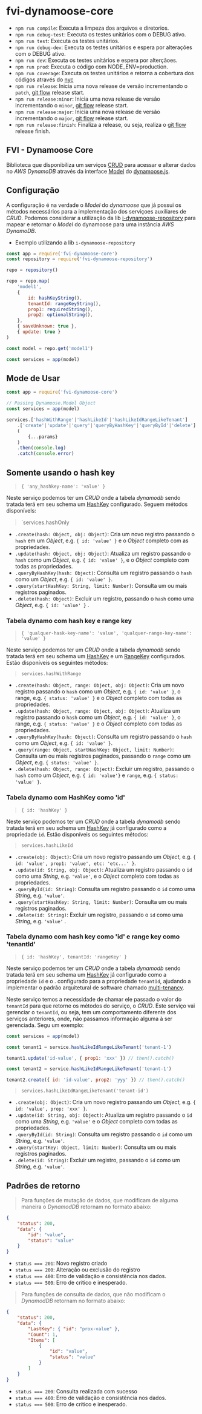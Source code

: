 # fvi-dynamoose-core

-   `npm run compile`: Executa a limpeza dos arquivos e diretorios.
-   `npm run debug-test`: Executa os testes unitários com o DEBUG ativo.
-   `npm run test`: Executa os testes unitários.
-   `npm run debug-dev`: Executa os testes unitários e espera por alterações com o DEBUG ativo.
-   `npm run dev`: Executa os testes unitários e espera por alterçãoes.
-   `npm run prod`: Executa o código com NODE_ENV=production.
-   `npm run coverage`: Executa os testes unitários e retorna a cobertura dos códigos através do [nyc](https://github.com/istanbuljs/nyc/)
-   `npm run release`: Inicia uma nova release de versão incrementando o `patch`, [git flow](https://github.com/nvie/gitflow/) release start.
-   `npm run release:minor`: Inicia uma nova release de versão incrementando o `minor`, [git flow](https://github.com/nvie/gitflow/) release start.
-   `npm run release:major`: Inicia uma nova release de versão incrementando o `major`, [git flow](https://github.com/nvie/gitflow/) release start.
-   `npm run release:finish`: Finaliza a release, ou seja, realiza o [git flow](https://github.com/nvie/gitflow/) release finish.

## FVI - Dynamoose Core

Biblioteca que disponibiliza um serviços [CRUD](https://en.wikipedia.org/wiki/Create,_read,_update_and_delete) para acessar e alterar dados no _AWS DynamoDB_ através da interface [Model](https://dynamoosejs.com/api/model/) do [dynamoose.js](https://dynamoosejs.com/).

## Configuração

A configuração é na verdade o _Model_ do _dynamoose_ que já possui os métodos necessários para a implementação dos serviçoes auxiliares de _CRUD_. Podemos considerar a utilização da lib [i-dynamoose-repository](https://console.aws.amazon.com/codesuite/codecommit/repositories/i-dynamoose-repository/browse?region=us-east-1) para mapear e retornar o _Model_ do dynamoose para uma instância _AWS DynamoDB_.

-   Exemplo utilizando a lib `i-dynamoose-repository`

```javascript
const app = require('fvi-dynamoose-core')
const repository = require('fvi-dynamoose-repository')

repo = repository()

repo = repo.map(
    'model1',
    {
        id: hashKeyString(),
        tenantId: rangeKeyString(),
        prop1: requiredString(),
        prop2: optionalString(),
    },
    { saveUnknown: true },
    { update: true }
)

const model = repo.get('model1')

const services = app(model)
```

## Mode de Usar

```javascript
const app = require('fvi-dynamoose-core')

// Passing Dynamoose.Model Object
const services = app(model)

services.['hashWithRange'|'hashLikeId'|'hashLikeIdRangeLikeTenant']
    .['create'|'update'|'query'|'queryByHashKey'|'queryById'|'delete']
    (
        {...params}
    )
    .then(console.log)
    .catch(console.error)
```

## Somente usando o hash key

> `{ 'any_hashkey-name': 'value' }`

Neste serviço podemos ter um _CRUD_ onde a tabela _dynamodb_ sendo tratada terá em seu schema um [HashKey](https://dynamoosejs.com/api/schema/) configurado. Seguem métodos disponívels:

> `services.hashOnly

-   `.create(hash: Object, obj: Object)`: Cria um novo registro passando o `hash` em um _Object_, e.g. `{ id: 'value' }` e o _Object_ completo com as propriedades.
-   `.update(hash: Object, obj: Object)`: Atualiza um registro passando o `hash` como um _Object_, e.g. `{ id: 'value' }`, e o _Object_ completo com todas as propriedades.
-   `.queryByHashKey(hash: Object)`: Consulta um registro passando o `hash` como um _Object_, e.g. `{ id: 'value' }`.
-   `.query(startHashKey: String, limit: Number)`: Consulta um ou mais registros paginados.
-   `.delete(hash: Object)`: Excluir um registro, passando o `hash` como uma _Object_, e.g. `{ id: 'value' }` .

### Tabela dynamo com hash key e range key

> `{ 'qualquer-hask-key-name': 'value', 'qualquer-range-key-name': 'value' }`

Neste serviço podemos ter um _CRUD_ onde a tabela _dynamodb_ sendo tratada terá em seu schema um [HashKey](https://dynamoosejs.com/api/schema/) e um [RangeKey](https://dynamoosejs.com/api/schema/) configurados. Estão disponíveis os seguintes métodos:

> `services.hashWithRange`

-   `.create(hash: Object, range: Object, obj: Object)`: Cria um novo registro passando o `hash` como um _Object_, e.g. `{ id: 'value' }`, o range, e.g. `{ status: 'value' }` e o _Object_ completo com todas as propriedades.
-   `.update(hash: Object, range: Object, obj: Object)`: Atualiza um registro passando o `hash` como um _Object_, e.g. `{ id: 'value' }`, o range, e.g. `{ status: 'value' }` e o _Object_ completo com todas as propriedades.
-   `.queryByHashKey(hash: Object)`: Consulta um registro passando o `hash` como um _Object_, e.g. `{ id: 'value' }`.
-   `.query(range: Object, startHashKey: Object, limit: Number)`: Consulta um ou mais registros paginados, passando o `range` como um _Object_, e.g. `{ status: 'value' }`.
-   `.delete(hash: Object, range: Object)`: Excluir um registro, passando o `hash` como um _Object_, e.g. `{ id: 'value'}` e `range`, e.g. `{ status: 'value' }`.

### Tabela dynamo com HashKey como '**id**'

> `{ id: 'hashKey' }`

Neste serviço podemos ter um _CRUD_ onde a tabela _dynamodb_ sendo tratada terá em seu schema um [HashKey](https://dynamoosejs.com/api/schema/) já configurado como a propriedade `id`. Estão disponíveis os seguintes métodos:

> `services.hashLikeId`

-   `.create(obj: Object)`: Cria um novo registro passando um _Object_, e.g. `{ id: 'value', prop1: 'value', etc: 'etc...' }`.
-   `.update(id: String, obj: Object)`: Atualiza um registro passando o `id` como uma _String_, e.g. `'value'`, e o _Object_ completo com todas as propriedades.
-   `.queryById(id: String)`: Consulta um registro passando o `id` como uma _String_, e.g. `'value'`.
-   `.query(startHashKey: String, limit: Number)`: Consulta um ou mais registros paginados.
-   `.delete(id: String)`: Excluir um registro, passando o `id` como uma _String_, e.g. `'value'` .

### Tabela dynamo com hash key como '**id**' e range key como '**tenantId**'

> `{ id: 'hashKey', tenantId: 'rangeKey' }`

Neste serviço podemos ter um _CRUD_ onde a tabela _dynamodb_ sendo tratada terá em seu schema um [HashKey](https://dynamoosejs.com/api/schema/) já configurado como a propriedade `id` e o . configurado para a propriedade `tenantId`, ajudando a implementar o padrão arquitetural de software chamado [multi-tenancy](https://en.wikipedia.org/wiki/Multitenancy).

Neste serviço temos a necessidade de chamar ele passado o valor do `tenantId` para que retorne os métodos do serviço, o _CRUD_. Este serviço vai gerenciar o `tenantId`, ou seja, tem um comportamento diferente dos serviços anteriores, onde, não passamos informação alguma à ser gerenciada. Segu um exemplo:

```javascript
const services = app(model)

const tenant1 = service.hashLikeIdRangeLikeTenant('tenant-1')

tenant1.update('id-value', { prop1: 'xxx' }) // then().catch()

const tenant2 = service.hashLikeIdRangeLikeTenant('tenant-1')

tenant2.create({ id: 'id-value', prop2: 'yyy' }) // then().catch()
```

> `services.hashLikeIdRangeLikeTenant('tenant-id')`

-   `.create(obj: Object)`: Cria um novo registro passando um _Object_, e.g. `{ id: 'value', prop: 'xxx' }`.
-   `.update(id: String, obj: Object)`: Atualiza um registro passando o `id` como uma _String_, e.g. `'value'` e o _Object_ completo com todas as propriedades.
-   `.queryById(id: String)`: Consulta um registro passando o `id` como um _String_, e.g. `'value'`.
-   `.query(startKey: Object, limit: Number)`: Consulta um ou mais registros paginados.
-   `.delete(id: String)`: Excluir um registro, passando o `id` como um _String_, e.g. `'value'`.

## Padrões de retorno

> Para funções de mutação de dados, que modificam de alguma maneira o _DynamodDB_ retornam no formato abaixo:

```json
{
    "status": 200,
    "data": {
        "id": "value",
        "status": "value"
    }
}
```

-   `status === 201`: Novo registro criado
-   `status === 200`: Alteração ou exclusão do registro
-   `status === 400`: Erro de validação e consistência nos dados.
-   `status === 500`: Erro de crítico e inesperado.

> Para funções de consulta de dados, que não modificam o _DynamodDB_ retornam no formato abaixo:

```json
{
    "status": 200,
    "data": {
        "LastKey": { "id": "prox-value" },
        "Count": 1,
        "Items": [
            {
                "id": "value",
                "status": "value"
            }
        ]
    }
}
```

-   `status === 200`: Consulta realizada com sucesso
-   `status === 400`: Erro de validação e consistência nos dados.
-   `status === 500`: Erro de crítico e inesperado.
